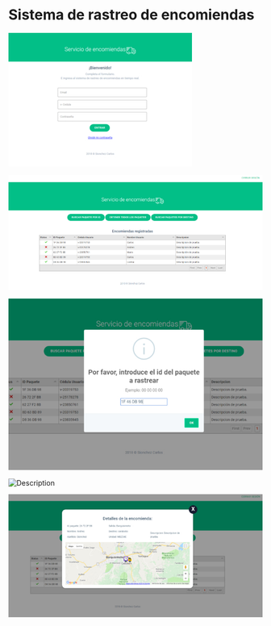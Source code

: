# Sistema de rastreo de encomiendas

![login](https://github.com/lilicolls/rastreoPaquetes/blob/master/docs/images/login%20(1).jpg)

![principal-page](https://github.com/lilicolls/rastreoPaquetes/blob/master/docs/images/principal.jpg)

![filterById](https://github.com/lilicolls/rastreoPaquetes/blob/master/docs/images/filter.jpg)

![Description](https://github.com/lilicolls/rastreoPaquetes/blob/master/docs/images/detail.jpg)

![Description](https://github.com/lilicolls/rastreoPaquetes/blob/master/docs/images/detail2.jpg)
